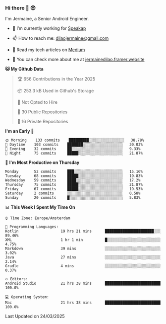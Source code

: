 ### Hi there 👋 😎
I'm Jermaine, a Senior Android Engineer.

- 🔭 I’m currently working for [Speakap](https://www.speakap.com/)

- 📫 How to reach me: dilaojermaine@gmail.com

- 📖 Read my tech articles on [Medium](https://jermainedilao.medium.com/)

- 👀 You can check more about me at [jermainedilao.framer.website](https://jermainedilao.framer.website)

<!--
**jermainedilao/jermainedilao** is a ✨ _special_ ✨ repository because its `README.md` (this file) appears on your GitHub profile.

Here are some ideas to get you started:

- 🔭 I’m currently working on ...
- 🌱 I’m currently learning ...
- 👯 I’m looking to collaborate on ...
- 🤔 I’m looking for help with ...
- 💬 Ask me about ...
- 📫 How to reach me: ...
- 😄 Pronouns: ...
- ⚡ Fun fact: ...
-->

<!--START_SECTION:waka-->
**🐱 My Github Data** 

> 🏆 656 Contributions in the Year 2025
 > 
> 📦 253.3 kB Used in Github's Storage 
 > 
> 🚫 Not Opted to Hire
 > 
> 📜 30 Public Repositories 
 > 
> 🔑 16 Private Repositories  
 > 
**I'm an Early 🐤** 

```text
🌞 Morning    133 commits    █████████░░░░░░░░░░░░░░░░   38.78% 
🌆 Daytime    103 commits    ███████░░░░░░░░░░░░░░░░░░   30.03% 
🌃 Evening    32 commits     ██░░░░░░░░░░░░░░░░░░░░░░░   9.33% 
🌙 Night      75 commits     █████░░░░░░░░░░░░░░░░░░░░   21.87%

```
📅 **I'm Most Productive on Thursday** 

```text
Monday       52 commits     ███░░░░░░░░░░░░░░░░░░░░░░   15.16% 
Tuesday      68 commits     █████░░░░░░░░░░░░░░░░░░░░   19.83% 
Wednesday    59 commits     ████░░░░░░░░░░░░░░░░░░░░░   17.2% 
Thursday     75 commits     █████░░░░░░░░░░░░░░░░░░░░   21.87% 
Friday       67 commits     █████░░░░░░░░░░░░░░░░░░░░   19.53% 
Saturday     2 commits      ░░░░░░░░░░░░░░░░░░░░░░░░░   0.58% 
Sunday       20 commits     █░░░░░░░░░░░░░░░░░░░░░░░░   5.83%

```


📊 **This Week I Spent My Time On** 

```text
⌚︎ Time Zone: Europe/Amsterdam

💬 Programming Languages: 
Kotlin                   19 hrs 21 mins      ██████████████████████░░░   89.46% 
XML                      1 hr 1 min          █░░░░░░░░░░░░░░░░░░░░░░░░   4.75% 
Markdown                 39 mins             ░░░░░░░░░░░░░░░░░░░░░░░░░   3.02% 
Java                     27 mins             ░░░░░░░░░░░░░░░░░░░░░░░░░   2.14% 
Gradle                   4 mins              ░░░░░░░░░░░░░░░░░░░░░░░░░   0.37%

🔥 Editors: 
Android Studio           21 hrs 38 mins      █████████████████████████   100.0%

💻 Operating System: 
Mac                      21 hrs 38 mins      █████████████████████████   100.0%

```


 Last Updated on 24/03/2025
<!--END_SECTION:waka-->
